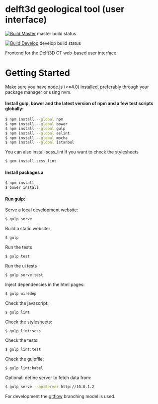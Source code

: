 # delft3d geological tool (user interface)


[![Build Master](https://travis-ci.org/openearth/delft3d-gt-ui.svg?branch=master)](https://travis-ci.org/openearth/delft3d-gt-ui)  master build status

[![Build Develop](https://travis-ci.org/openearth/delft3d-gt-ui.svg?branch=develop)](https://travis-ci.org/openearth/delft3d-gt-ui) develop build status


Frontend for the Delft3D GT web-based user interface

# Getting Started

Make sure you have [node.js](https://nodejs.org/en/) (>=4.0) installed, preferably through your package manager or using nvm.

#### Install gulp, bower and the latest version of npm and a few test scripts globally:

```sh
$ npm install --global npm
$ npm install --global bower
$ npm install --global gulp
$ npm install --global eslint
$ npm install --global mocha
$ npm install --global istanbul
```

You can also install scss_lint if you want to check the stylesheets
```sh
$ gem install scss_lint
```

#### Install packages a
```sh
$ npm install
$ bower install
```

#### Run gulp:

Serve a local development website:
```sh
$ gulp serve
```

Build a static website:
```sh
$ gulp
```

Run the tests
```sh
$ gulp test
```

Run the ui tests
```sh
$ gulp serve:test
```

Inject dependencies in the html pages:
```sh
$ gulp wiredep
```

Check the javascript:
```sh
$ gulp lint
```

Check the stylesheets:
```sh
$ gulp lint:scss
```

Check the tests:
```sh
$ gulp lint:test
```

Check the gulpfile:
```sh
$ gulp lint:babel
```

Optional: define server to fetch data from:
```sh
$ gulp serve --apiServer http://10.0.1.2
```

For development the [gitflow](http://nvie.com/posts/a-successful-git-branching-model) branching model is used.
